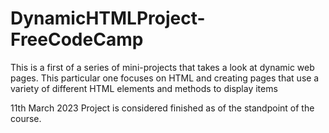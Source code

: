 # DynamicHTMLProject-FreeCodeCamp
 This is a first of a series of mini-projects that takes a look at dynamic web pages. This particular one focuses on HTML and creating pages that use a variety of different HTML elements and methods to display items

 11th March 2023
 Project is considered finished as of the standpoint of the course. 
